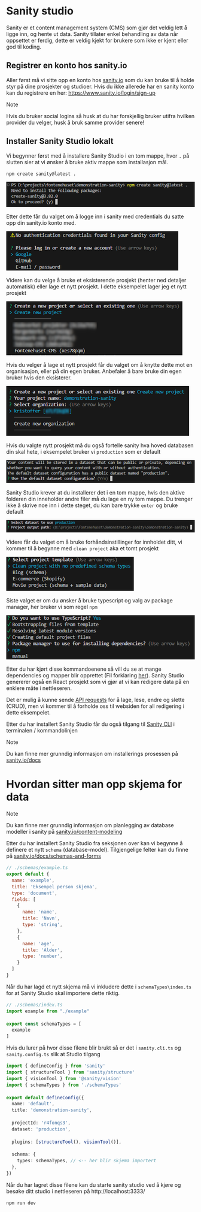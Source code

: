 # Sanity studio
Sanity er et content management system (CMS) som gjør det veldig lett å ligge inn, og hente ut data. Sanity tillater enkel behandling av data når oppsettet er ferdig, dette er veldig kjekt for brukere som ikke er kjent eller god til koding.

## Registrer en konto hos sanity.io
Aller først må vi sitte opp en konto hos [sanity.io](https://www.sanity.io) som du kan bruke til å holde styr på dine prosjekter og studioer. Hvis du ikke allerede har en sanity konto kan du registrere en her: https://www.sanity.io/login/sign-up

> [!NOTE]
> Hvis du bruker social logins så husk at du har forskjellig bruker utifra hvilken provider du velger, husk å bruk samme provider senere!

## Installer Sanity Studio lokalt
Vi begynner først med å installere Sanity Studio i en tom mappe, hvor `.` på slutten sier at vi ønsker å bruke aktiv mappe som installasjon mål.
```console
npm create sanity@latest .
```

![alt text](docs/sanity-install.png)

Etter dette får du valget om å logge inn i sanity med credentials du satte opp din sanity.io konto med.

![alt text](docs/sanity-login-provider.png)

Videre kan du velge å bruke et eksisterende prosjekt (henter ned detaljer automatisk) eller lage et nytt prosjekt. I dette eksempelet lager jeg et nytt prosjekt

![alt text](docs/sanity-project-create.png)

Hvis du velger å lage et nytt prosjekt får du valget om å knytte dette mot en organisasjon, eller på din egen bruker. Anbefaler å bare bruke din egen bruker hvis den eksisterer.

![alt text](docs/sanity-project-organisation.png)

Hvis du valgte nytt prosjekt må du også fortelle sanity hva hoved databasen din skal hete, i eksempelet bruker vi `production` som er default

![alt text](docs/sanity-project-dataset.png)

Sanity Studio krever at du installerer det i en tom mappe, hvis den aktive folderen din inneholder andre filer må du lage en ny tom mappe. Du trenger ikke å skrive noe inn i dette steget, du kan bare trykke `enter` og bruke default

![alt text](docs/sanity-project-path.png)

Videre får du valget om å bruke forhåndsinstillinger for innholdet ditt, vi kommer til å begynne med `clean project` aka et tomt prosjekt

![alt text](docs/sanity-project-presets.png)

Siste valget er om du ønsker å bruke typescript og valg av package manager, her bruker vi som regel `npm`

![alt text](docs/sanity-project-packages.png)

Etter du har kjørt disse kommandoenene så vill du se at mange dependencies og mapper blir opprettet (Fil forklaring [her](https://www.sanity.io/docs/project-structure)). Sanity Studio genererer også en React prosjekt som vi gjør at vi kan redigere data på en enklere måte i nettleseren.

Det er mulig å kunne sende [API requests](https://www.sanity.io/docs/http-api) for å lage, lese, endre og slette (CRUD), men vi kommer til å forholde oss til websiden for all redigering i dette eksempelet.

Etter du har installert Sanity Studio får du også tilgang til [Sanity CLI](https://www.sanity.io/docs/cli) i terminalen / kommandolinjen

> [!NOTE]
> Du kan finne mer grunndig informasjon om installerings prosessen på [sanity.io/docs](https://www.sanity.io/docs/installation)

# Hvordan sitter man opp skjema for data
> [!NOTE]
> Du kan finne mer grunndig informasjon om planlegging av database modeller i sanity på [sanity.io/content-modeling](https://www.sanity.io/content-modeling)

Etter du har installert Sanity Studio fra seksjonen over kan vi begynne å definere et nytt `schema` (database-model). Tilgjengelige felter kan du finne på [sanity.io/docs/schemas-and-forms](https://www.sanity.io/docs/schemas-and-forms)

```js
// ./schemas/example.ts
export default {
  name: 'example',
  title: 'Eksempel person skjema',
  type: 'document',
  fields: [
    {
      name: 'name',
      title: 'Navn',
      type: 'string',
    },
    {
      name: 'age',
      title: 'Alder',
      type: 'number',
    }
  ]
}
```

Når du har lagd et nytt skjema må vi inkludere dette i `schemaTypes\index.ts` for at Sanity Studio skal importere dette riktig.

```ts
// ./schemas/index.ts
import example from "./example"

export const schemaTypes = [
  example
]
```
Hvis du lurer på hvor disse filene blir brukt så er det i `sanity.cli.ts` og `sanity.config.ts` slik at Studio tilgang
```ts
import { defineConfig } from 'sanity'
import { structureTool } from 'sanity/structure'
import { visionTool } from '@sanity/vision'
import { schemaTypes } from './schemaTypes'

export default defineConfig({
  name: 'default',
  title: 'demonstration-sanity',

  projectId: 'r4fonqs3',
  dataset: 'production',

  plugins: [structureTool(), visionTool()],

  schema: {
    types: schemaTypes, // <-- her blir skjema importert
  },
})
```
Når du har lagret disse filene kan du starte sanity studio ved å kjøre og besøke ditt studio i nettleseren på http://localhost:3333/
```console
npm run dev
```
